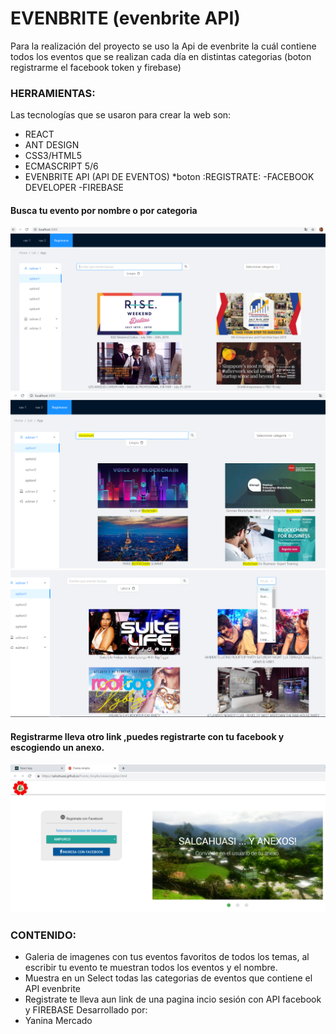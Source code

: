 ﻿# EVENBRITE  (evenbrite API)
Para la realización del proyecto se uso la Api de evenbrite la cuál contiene todos los eventos que se realizan cada día en distintas categorias
(boton registrarme el facebook token y firebase)

### HERRAMIENTAS:  
Las tecnologías que se usaron para crear la web son:
- REACT
- ANT DESIGN
- CSS3/HTML5
- ECMASCRIPT 5/6
- EVENBRITE API (API DE EVENTOS)
*boton :REGISTRATE:
   -FACEBOOK DEVELOPER
   -FIREBASE
#### Busca tu evento por nombre o por categoria
![image](assets/evenvrite1.PNG)
![image](assets/evenvrite2.PNG)
![image](assets/evenvrite3.PNG)
#### Registrarme lleva otro link ,puedes registrarte con tu facebook y escogiendo un anexo.
![image](assets/evenvrite4.PNG)

### CONTENIDO:  
- Galeria de imagenes con tus eventos favoritos de todos los temas, al escribir  tu evento te muestran todos los eventos y el nombre.
- Muestra en un Select todas las categorias de eventos que contiene el API evenbrite
- Registrate te lleva aun  link de una pagina incio sesión con API facebook  y FIREBASE 
Desarrollado por: 
- Yanina Mercado

